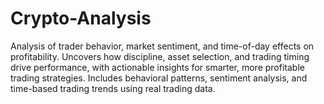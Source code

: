 # Crypto-Analysis
Analysis of trader behavior, market sentiment, and time-of-day effects on profitability. Uncovers how discipline, asset selection, and trading timing drive performance, with actionable insights for smarter, more profitable trading strategies. Includes behavioral patterns, sentiment analysis, and time-based trading trends using real trading data.
